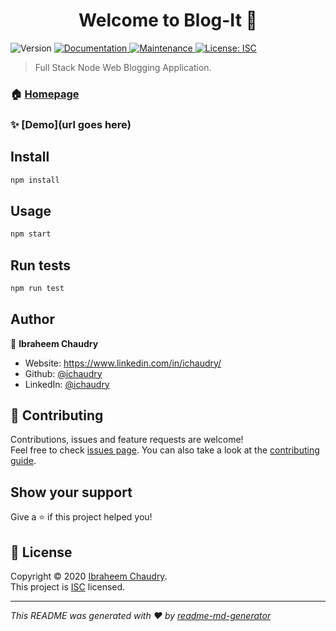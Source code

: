 <h1 align="center">Welcome to Blog-It 👋</h1>
<p>
  <img alt="Version" src="https://img.shields.io/badge/version-1.0.0-blue.svg?cacheSeconds=2592000" />
  <a href="https://github.com/ichaudry/blog-it#readme" target="_blank">
    <img alt="Documentation" src="https://img.shields.io/badge/documentation-yes-brightgreen.svg" />
  </a>
  <a href="https://github.com/ichaudry/blog-it/graphs/commit-activity" target="_blank">
    <img alt="Maintenance" src="https://img.shields.io/badge/Maintained%3F-yes-green.svg" />
  </a>
  <a href="https://github.com/ichaudry/blog-it/blob/master/LICENSE" target="_blank">
    <img alt="License: ISC" src="https://img.shields.io/github/license/ichaudry/Blog-It" />
  </a>
</p>

> Full Stack Node Web Blogging Application.

### 🏠 [Homepage](https://github.com/ichaudry/blog-it#readme)

### ✨ [Demo](url goes here)

## Install

```sh
npm install
```

## Usage

```sh
npm start
```

## Run tests

```sh
npm run test
```

## Author

👤 **Ibraheem Chaudry**

* Website: https://www.linkedin.com/in/ichaudry/
* Github: [@ichaudry](https://github.com/ichaudry)
* LinkedIn: [@ichaudry](https://linkedin.com/in/ichaudry)

## 🤝 Contributing

Contributions, issues and feature requests are welcome!<br />Feel free to check [issues page](https://github.com/ichaudry/blog-it/issues). You can also take a look at the [contributing guide](https://github.com/ichaudry/blog-it/blob/master/CONTRIBUTING.md).

## Show your support

Give a ⭐️ if this project helped you!

## 📝 License

Copyright © 2020 [Ibraheem Chaudry](https://github.com/ichaudry).<br />
This project is [ISC](https://github.com/ichaudry/blog-it/blob/master/LICENSE) licensed.

***
_This README was generated with ❤️ by [readme-md-generator](https://github.com/kefranabg/readme-md-generator)_